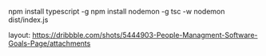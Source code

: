 npm install typescript -g
npm install nodemon -g
tsc -w
nodemon dist/index.js



layout: https://dribbble.com/shots/5444903-People-Managment-Software-Goals-Page/attachments
